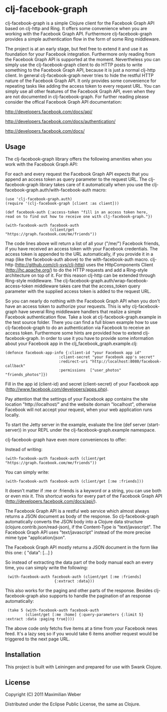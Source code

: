 # clj-facebook-graph

clj-facebook-graph is a simple Clojure client for the Facebook Graph
API based on clj-http and Ring. It offers some convenience when you
are working with the Facebook Graph API. Furthermore
clj-facebook-graph provides a simple authentication flow in the form
of some Ring middleware.

The project is at an early stage, but feel free to extend it and use
it as foundation for your Facebook integration. Furthermore only
reading from the Facebook Graph API is supported at the
moment. Nevertheless you can simply use the clj-facebook-graph client
to do HTTP posts to write something to the Facebook Graph API, because
it is just a normal clj-http client. In general clj-facebook-graph
never tries to hide the restful HTTP nature of the Facebook Graph
API. It only provides some convenience for repeating tasks like adding
the access token to every request URL. You can simply use all other
features of the Facebook Graph API, even when they are not documented
in clj-facebook-graph. For further reading please consider the offical
Facebook Graph API documentation:

http://developers.facebook.com/docs/api/

http://developers.facebook.com/docs/authentication/

http://developers.facebook.com/docs/

## Usage

The clj-facebook-graph library offers the following amenities when you
work with the Facebook Graph API:

For each and every request the Facebook Graph API expects that you
append an access token as query parameter to the request URL. The
clj-facebook-graph library takes care of it automatically when you use
the clj-facebook-graph.auth/with-facebook-auth macro:

    (use 'clj-facebook-graph.auth)
    (require '(clj-facebook-graph [client :as client]))

    (def facebook-auth {:access-token "fill in an access token here,
    read on to find out how to receive one with clj-facebook-graph."})

    (with-facebook-auth facebook-auth 
                        (client/get "https://graph.facebook.com/me/friends"))

The code lines above will return a list of all your ("/me/")
Facebook friends, if you have received an access token with your
Facebook credentials. The access token is appended to the URL
automatically, if you provide it in a map (like the facebook-auth
above) to the with-facebook-auth macro. clj-http
(http://github.com/clj-sys/clj-http) uses the HttpComponents Client
(http://hc.apache.org/) to do the HTTP requests and add a Ring-style
architecture on top of it. For this reason clj-http can be extended
through Ring-style middleware. The
clj-facebook-graph.auth/wrap-facebook-access-token middleware takes
care that the access_token query parameter with the supplied access
token is added to the request URL.

So you can nearly do nothing with the Facebook Graph API when you
don't have an access token to authorize your requests. This is why
clj-facebook-graph have several Ring middleware handlers that realize a
simple Facebook authentication flow. Take a look at
clj-facebook-graph.example in the test source folder. There you can
find a full blown example how to use clj-facebook-graph to do an
authentication via Facebook to receive an access token. Furthermore
some hints are provided how to extend clj-facebook-graph. In order to
use it you have to provide some information about your Facebook app in
the clj_facebook_graph.example.clj:

    (defonce facebook-app-info {:client-id "your Facebook app id"
                            :client-secret "your Facebook app's secret"
                            :redirect-uri "http://localhost:8080/facebook-callback"
                            :permissions  ["user_photos" "friends_photos"]})

Fill in the app id (client-id) and secret (client-secret) of your
Facebook app (http://www.facebook.com/developers/apps.php).

Pay attention that the settings of your Facebook app contains the site
location "http://localhost/" and the website domain "localhost",
otherwise Facebook will not accept your request, when your web
application runs locally.

To start the Jetty server in the example, evaluate the line (def
server (start-server)) in your REPL under the
clj-facebook-graph.example namespace.

clj-facebook-graph have even more conveniences to offer:

Instead of writing:

    (with-facebook-auth facebook-auth (client/get "https://graph.facebook.com/me/friends"))

You can simply write:

    (with-facebook-auth facebook-auth (client/get [:me :friends]))

It doesn't matter if :me or :friends is a keyword or a string, you can
use both or even mix it. This shortcut works for every part of the
Facebook Graph API (http://developers.facebook.com/docs/api/).


The Facebook Graph API is a restful web service which almost always
returns a JSON document as body of the response. So clj-facebook-graph
automatically converts the JSON body into a Clojure data structure
(clojure.contrib.json/read-json), if the Content-Type is
"text/javascript". The Facebook Graph API uses "text/javascript"
instead of the more precise mime type "application/json".

The Facebook Graph API mostly returns a JSON document in the form like
this one:
     {
         \"data\": [...]
     }

So instead of extracting the data part of the body manual each an
every time, you can simply write the following:

     (with-facebook-auth facebook-auth (client/get [:me :friends]
                          {:extract :data}))

This also works for the paging and other parts of the
response. Besides clj-facebook-graph also supports to handle the
pagination of an response automatically:

     (take 5 (with-facebook-auth facebook-auth 
             (client/get [:me :home] {:query-parameters {:limit 5} :extract :data :paging true})))

The above code only fetchs five items at a time from your Facebook
news feed. It's a lazy seq so if you would take 6 items another
request would be triggered to the next page URL.

## Installation

This project is built with Leiningen and prepared for use with Swank Clojure.

## License

Copyright (C) 2011 Maximilian Weber

Distributed under the Eclipse Public License, the same as Clojure.
